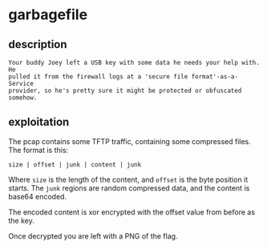 # garbagefile

## description

```text
Your buddy Joey left a USB key with some data he needs your help with. He
pulled it from the firewall logs at a 'secure file format'-as-a-Service
provider, so he's pretty sure it might be protected or obfuscated somehow.
```

## exploitation

The pcap contains some TFTP traffic, containing some compressed files. The
format is this:

```text
size | offset | junk | content | junk
```

Where `size` is the length of the content, and `offset` is the byte position it
starts. The `junk` regions are random compressed data, and the content is
base64 encoded.

The encoded content is xor encrypted with the offset value from before as the
key.

Once decrypted you are left with a PNG of the flag.
